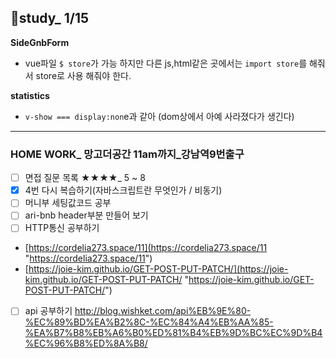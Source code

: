 ## 👥study_ 1/15

**SideGnbForm**
- vue파일 `$ store`가 가능 하지만 다른 js,html같은 곳에서는 `import store`를 해줘서 store로 사용 해줘야 한다.

**statistics**
- `v-show === display:non`e과 같아 (dom상에서 아예 사라졌다가 생긴다)



---
### HOME WORK_ 망고더공간 11am까지_강남역9번출구
- [ ] 면접 질문 목록 ★★★★_ 5 ~ 8 
- [x] 4번 다시 복습하기(자바스크립트란 무엇인가 / 비동기)
- [ ] 머니부 세팅값코드 공부
- [ ] ari-bnb header부분 만들어 보기
- [ ] HTTP통신 공부하기
- [https://cordelia273.space/11](https://cordelia273.space/11 "https://cordelia273.space/11")
- [https://joie-kim.github.io/GET-POST-PUT-PATCH/](https://joie-kim.github.io/GET-POST-PUT-PATCH/ "https://joie-kim.github.io/GET-POST-PUT-PATCH/")
- [ ] api 공부하기
http://blog.wishket.com/api%EB%9E%80-%EC%89%BD%EA%B2%8C-%EC%84%A4%EB%AA%85-%EA%B7%B8%EB%A6%B0%ED%81%B4%EB%9D%BC%EC%9D%B4%EC%96%B8%ED%8A%B8/

